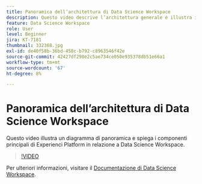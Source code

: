 ```yaml
---
title: Panoramica dell’architettura di Data Science Workspace
description: Questo video descrive l’architettura generale e illustra i componenti principali di Data Science Workspace in Adobe Experience Platform.
feature: Data Science Workspace
role: User
level: Beginner
jira: KT-7181
thumbnail: 332368.jpg
exl-id: de40f58b-36bd-458c-b792-c8963546f42e
source-git-commit: 42427df298e2c5ae734ce050e935378db51e66a1
workflow-type: tm+mt
source-wordcount: '67'
ht-degree: 8%

---
```


# Panoramica dell’architettura di Data Science Workspace

Questo video illustra un diagramma di panoramica e spiega i componenti principali di Experienci Platform in relazione a Data Science Workspace.

>[!VIDEO](https://video.tv.adobe.com/v/332368)

Per ulteriori informazioni, visitare il [Documentazione di Data Science Workspace](https://experienceleague.adobe.com/docs/experience-platform/data-science-workspace/home.html?lang=it).
